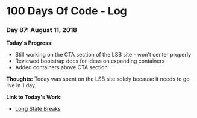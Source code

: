 # 100 Days Of Code - Log

### Day 87: August 11, 2018

**Today's Progress**: 
* Still working on the CTA section of the LSB site - won't center properly
* Reviewed bootstrap docs for ideas on expanding containers
* Added containers above CTA section

**Thoughts:** 
Today was spent on the LSB site solely because it needs to go live in 1 day.

**Link  to Today's Work**:
* [Long State Breaks](https://js-goose.github.io/long-state-breaks/)
